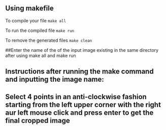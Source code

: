 ## Using makefile

To compile your file 
```make all```

To run the compiled file
```make run```

To remove the generated files
```make clean```

##Enter the name of the of the input image existing in the same directory after using make all and make run

## Instructions after running the make command and inputting the image name:
## Select 4 points in an anti-clockwise fashion starting from the left upper corner with the right aur left mouse click and press enter to get the final cropped image
